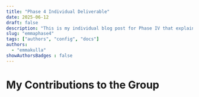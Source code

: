 ```yaml
---
title: "Phase 4 Individual Deliverable"
date: 2025-06-12
draft: false
description: "This is my individual blog post for Phase IV that explain my contributions to the group as the project ends."
slug: "emmaphase4"   
tags: ["authors", "config", "docs"]
authors:
  - "emmakulla"
showAuthorsBadges : false
---
```



# My Contributions to the Group
